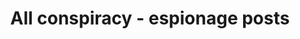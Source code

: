 ---
layout: archive
which_category: conspiracy/espionage
title: All conspiracy - espionage posts
---